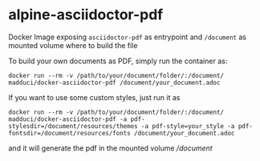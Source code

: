 # alpine-asciidoctor-pdf

Docker Image exposing `asciidoctor-pdf` as entrypoint and `/document` as mounted volume where to build the file

To build your own documents as PDF, simply run the container as:

`docker run --rm -v /path/to/your/document/folder/:/document/ madduci/docker-asciidoctor-pdf /document/your_document.adoc`

If you want to use some custom styles, just run it as

`docker run --rm -v /path/to/your/document/folder/:/document/ madduci/docker-asciidoctor-pdf -a pdf-stylesdir=/document/resources/themes -a pdf-style=your_style -a pdf-fontsdir=/document/resources/fonts /document/your_document.adoc`

and it will generate the pdf in the mounted volume _/document_

